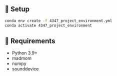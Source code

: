 ## 🚀 Setup

```bash
conda env create -f 4347_project_environment.yml
conda activate 4347_project_environment
```

## 🧩 Requirements
- Python 3.9+
- madmom
- numpy
- sounddevice